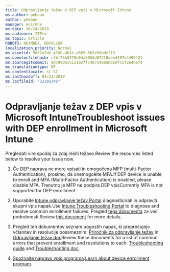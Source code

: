 ```yaml
---
title: Odpravljanje težav z DEP vpis v Microsoft Intune
ms.author: pebaum
author: pebaum
manager: mnirkhe
ms.date: 10/24/2018
ms.audience: ITPro
ms.topic: article
ROBOTS: NOINDEX, NOFOLLOW
localization_priority: Normal
ms.assetid: 5d32afde-47ab-4b1e-a669-662e5dbdc213
ms.openlocfilehash: cfbf75b5278e04a3063d97210dee4497e4499421
ms.sourcegitcommit: 9d78905c512192ffc4675468abd2efc5f2e4baf4
ms.translationtype: MT
ms.contentlocale: sl-SI
ms.lasthandoff: 04/23/2019
ms.locfileid: "32391346"
---
```

# <a name="troubleshoot-issues-with-dep-enrollment-in-microsoft-intune"></a><span data-ttu-id="7832b-102">Odpravljanje težav z DEP vpis v Microsoft Intune</span><span class="sxs-lookup"><span data-stu-id="7832b-102">Troubleshoot issues with DEP enrollment in Microsoft Intune</span></span>

<span data-ttu-id="7832b-103">Pregledati vire spodaj za zdaj rešiti težavo.</span><span class="sxs-lookup"><span data-stu-id="7832b-103">Review the resources listed below to resolve your issue now.</span></span> 
  
1. <span data-ttu-id="7832b-104">Če DEP naprava ne more vpisati in omogočena MFP (multi-Factor Authentication), prosimo, da onemogoèite MFA.</span><span class="sxs-lookup"><span data-stu-id="7832b-104">If DEP device is unable to enroll and MFA (Multi-Factor Authentication) is enabled, please disable MFA.</span></span> <span data-ttu-id="7832b-105">Trenutno je MFP ne podpira DEP vpis</span><span class="sxs-lookup"><span data-stu-id="7832b-105">Currently MFA is not supported for DEP enrollment</span></span>
    
2. <span data-ttu-id="7832b-106">Uporabite [Intune odpravljanje težav Portal](https://devicemanagement.microsoft.com/#blade/Microsoft_Intune_DeviceSettings/TroubleshootBlade) diagnosticirati in odpraviti skupni vpis napak.</span><span class="sxs-lookup"><span data-stu-id="7832b-106">Use [Intune Troubleshooting Portal](https://devicemanagement.microsoft.com/#blade/Microsoft_Intune_DeviceSettings/TroubleshootBlade) to diagnose and resolve common enrollment failures.</span></span> <span data-ttu-id="7832b-107">Pregled [tega dokumenta](https://docs.microsoft.com/intune/help-desk-operators) za več podrobnosti.</span><span class="sxs-lookup"><span data-stu-id="7832b-107">Review [this document](https://docs.microsoft.com/intune/help-desk-operators) for more details.</span></span> 
    
3. <span data-ttu-id="7832b-108">Pregled teh dokumentov seznam pogostih napak, ki preprečujejo včlanitev in resolucije posameznim: [Priročnik za odpravljanje težav](https://support.microsoft.com/help/4039809/troubleshooting-ios-device-enrollment-in-intune) in [Odpravljanje težav doc](https://docs.microsoft.com/intune-classic/troubleshoot/troubleshoot-device-enrollment-in-intune)</span><span class="sxs-lookup"><span data-stu-id="7832b-108">Review these documents for a list of common errors that prevent enrollment and resolutions to each: [Troubleshooting guide](https://support.microsoft.com/help/4039809/troubleshooting-ios-device-enrollment-in-intune) and [Troubleshooting doc](https://docs.microsoft.com/intune-classic/troubleshoot/troubleshoot-device-enrollment-in-intune)</span></span>
    
4. <span data-ttu-id="7832b-109">[Spoznajte napravo vpis programa](https://docs.microsoft.com/intune/device-enrollment-program-enroll-ios).</span><span class="sxs-lookup"><span data-stu-id="7832b-109">[Learn about device enrollment program](https://docs.microsoft.com/intune/device-enrollment-program-enroll-ios).</span></span>
    

